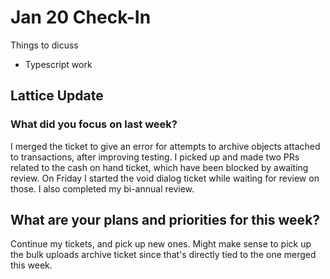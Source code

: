  # Jan 20 Check-In

 Things to dicuss
  * Typescript work

## Lattice Update

### What did you focus on last week?
I merged the ticket to give an error for attempts to archive objects attached to transactions, after improving testing. I picked up and made two PRs related to the cash on hand ticket, which have been blocked by awaiting review. On Friday I started the void dialog ticket while waiting for review on those.
I also completed my bi-annual review.

## What are your plans and priorities for this week?
Continue my tickets, and pick up new ones. Might make sense to pick up the bulk uploads archive ticket since that's directly tied to the one merged this week.